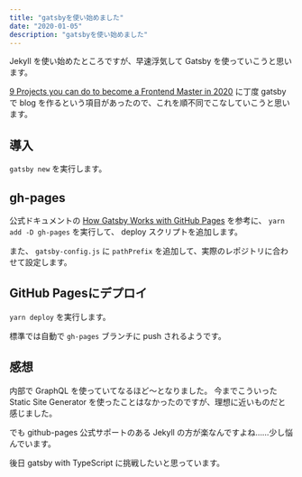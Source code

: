 ```yaml
---
title: "gatsbyを使い始めました"
date: "2020-01-05"
description: "gatsbyを使い始めました"
---
```


Jekyll を使い始めたところですが、早速浮気して Gatsby を使っていこうと思います。

[9 Projects you can do to become a Frontend Master in 2020](https://dev.to/simonholdorf/9-projects-you-can-do-to-become-a-frontend-master-in-2020-n2h)
に丁度 gatsby で blog を作るという項目があったので、これを順不同でこなしていこうと思います。

## 導入

`gatsby new` を実行します。

## gh-pages

公式ドキュメントの [How Gatsby Works with GitHub Pages](https://www.gatsbyjs.org/docs/how-gatsby-works-with-github-pages/)
を参考に、 `yarn add -D gh-pages` を実行して、 deploy スクリプトを追加します。

また、 `gatsby-config.js` に `pathPrefix` を追加して、実際のレポジトリに合わせて設定します。

## GitHub Pagesにデプロイ

`yarn deploy` を実行します。

標準では自動で `gh-pages` ブランチに push されるようです。

## 感想

内部で GraphQL を使っていてなるほど〜となりました。
今までこういった Static Site Generator を使ったことはなかったのですが、理想に近いものだと感じました。

でも github-pages 公式サポートのある Jekyll の方が楽なんですよね……少し悩んでいます。

後日 gatsby with TypeScript に挑戦したいと思っています。
